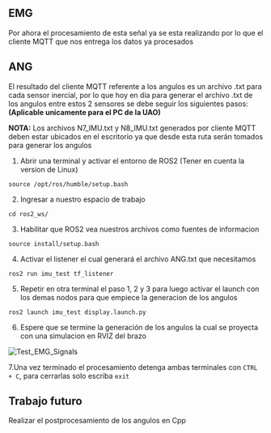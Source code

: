 EMG
-
Por ahora el procesamiento de esta señal ya se esta realizando por lo que el cliente MQTT que nos entrega los datos ya procesados

ANG
-
El resultado del cliente MQTT referente a los angulos es un archivo .txt para cada sensor inercial, por lo que hoy en dia para generar el archivo .txt de los angulos entre estos 2 sensores se debe seguir los siguientes pasos: **(Aplicable unicamente para el PC de la UAO)**

**NOTA:** Los archivos N7_IMU.txt y N8_IMU.txt generados por cliente MQTT deben estar ubicados en el escritorio ya que desde esta ruta serán tomados para generar los angulos

1. Abrir una terminal y activar el entorno de ROS2 (Tener en cuenta la version de Linux)
```
source /opt/ros/humble/setup.bash
```

2. Ingresar a nuestro espacio de trabajo
```
cd ros2_ws/
```

3. Habilitar que ROS2 vea nuestros archivos como fuentes de informacion
```
source install/setup.bash
```

4. Activar el listener el cual generará el archivo ANG.txt que necesitamos
```
ros2 run imu_test tf_listener
```

5. Repetir en otra terminal el paso 1, 2 y 3 para luego activar el launch con los demas nodos para que empiece la generacion de los angulos
```
ros2 launch imu_test display.launch.py
```
6. Espere que se termine la generación de los angulos la cual se proyecta con una simulacion en RVIZ del brazo

![Test_EMG_Signals](/Nodos_Inalámbricos/imgs/Test_EMG_Signals.png)

7.Una vez terminado el procesamiento detenga ambas terminales con ```CTRL + C```, para cerrarlas solo escriba ```exit```

   
Trabajo futuro
-
Realizar el postprocesamiento de los angulos en Cpp



